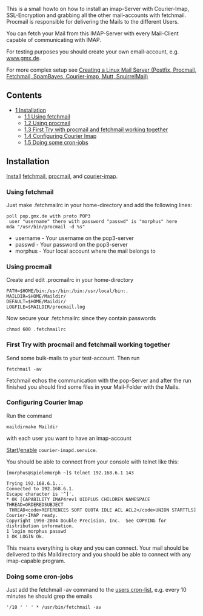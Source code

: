 This is a small howto on how to install an imap-Server with Courier-Imap, SSL-Encryption and grabbing all the other mail-accounts with fetchmail. Procmail is responsible for delivering the Mails to the different Users.

You can fetch your Mail from this IMAP-Server with every Mail-Client capable of communicating with IMAP.

For testing purposes you should create your own email-account, e.g. www.gmx.de.

For more complex setup see [Creating a Linux Mail Server (Postfix, Procmail, Fetchmail, SpamBayes, Courier-imap, Mutt, SquirrelMail)](http://www.hypexr.org/linux_mail_server.php)

## Contents

*   [1 Installation](#Installation)
    *   [1.1 Using fetchmail](#Using_fetchmail)
    *   [1.2 Using procmail](#Using_procmail)
    *   [1.3 First Try with procmail and fetchmail working together](#First_Try_with_procmail_and_fetchmail_working_together)
    *   [1.4 Configuring Courier Imap](#Configuring_Courier_Imap)
    *   [1.5 Doing some cron-jobs](#Doing_some_cron-jobs)

## Installation

[Install](/index.php/Install "Install") [fetchmail](https://www.archlinux.org/packages/?name=fetchmail), [procmail](https://www.archlinux.org/packages/?name=procmail), and [courier-imap](https://aur.archlinux.org/packages/courier-imap/).

### Using fetchmail

Just make .fetchmailrc in your home-directory and add the following lines:

```
poll pop.gmx.de with proto POP3
 user "username" there with password "passwd" is "morphus" here
mda "/usr/bin/procmail -d %s"

```

*   username - Your username on the pop3-server
*   passwd - Your password on the pop3-server
*   morphus - Your local account where the mail belongs to

### Using procmail

Create and edit .procmailrc in your home-directory

```
PATH=$HOME/bin:/usr/bin:/bin:/usr/local/bin:.
MAILDIR=$HOME/Maildir/
DEFAULT=$HOME/Maildir/
LOGFILE=$MAILDIR/procmail.log

```

Now secure your .fetchmailrc since they contain passwords

```
chmod 600 .fetchmailrc

```

### First Try with procmail and fetchmail working together

Send some bulk-mails to your test-account. Then run

```
fetchmail -av

```

Fetchmail echos the communication with the pop-Server and after the run finished you should find some files in your Mail-Folder with the Mails.

### Configuring Courier Imap

Run the command

```
maildirmake Maildir

```

with each user you want to have an imap-account

[Start](/index.php/Start "Start")/[enable](/index.php/Enable "Enable") `courier-imapd.service`.

You should be able to connect from your console with telnet like this:

 `[morphus@spielemorph ~]$ telnet 192.168.6.1 143` 
```
Trying 192.168.6.1...
Connected to 192.168.6.1.
Escape character is '^]'.
* OK [CAPABILITY IMAP4rev1 UIDPLUS CHILDREN NAMESPACE THREAD=ORDEREDSUBJECT
 THREAD<code>REFERENCES SORT QUOTA IDLE ACL ACL2</code>UNION STARTTLS] Courier-IMAP ready.
Copyright 1998-2004 Double Precision, Inc.  See COPYING for distribution information.
1 login morphus passwd
1 OK LOGIN Ok.

```

This means everything is okay and you can connect. Your mail should be delivered to this Maildirectory and you should be able to connect with any imap-capable program.

### Doing some cron-jobs

Just add the fetchmail -av command to the [users cron-list](/index.php/Cron "Cron"), e.g. every 10 minutes he should grep the emails

```
'/10 ' ' ' * /usr/bin/fetchmail -av

```